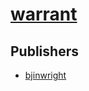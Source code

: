 # [warrant](https://pypi.org/project/warrant)



## Publishers
- [bjinwright](https://pypi.org/user/bjinwright)


